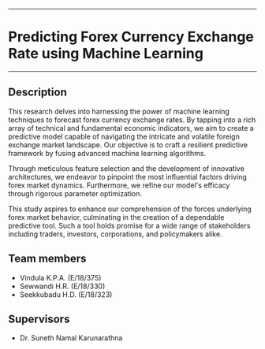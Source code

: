 ___
# Predicting Forex Currency Exchange Rate using Machine Learning
___

## Description

This research delves into harnessing the power of machine learning techniques to forecast forex currency exchange rates. By tapping into a rich array of technical and fundamental economic indicators, we aim to create a predictive model capable of navigating the intricate and volatile foreign exchange market landscape. Our objective is to craft a resilient predictive framework by fusing advanced machine learning algorithms.

Through meticulous feature selection and the development of innovative architectures, we endeavor to pinpoint the most influential factors driving forex market dynamics. Furthermore, we refine our model's efficacy through rigorous parameter optimization.

This study aspires to enhance our comprehension of the forces underlying forex market behavior, culminating in the creation of a dependable predictive tool. Such a tool holds promise for a wide range of stakeholders including traders, investors, corporations, and policymakers alike.

## Team members

- Vindula K.P.A. (E/18/375)
- Sewwandi H.R. (E/18/330)
- Seekkubadu H.D. (E/18/323)

## Supervisors

- Dr. Suneth Namal Karunarathna


